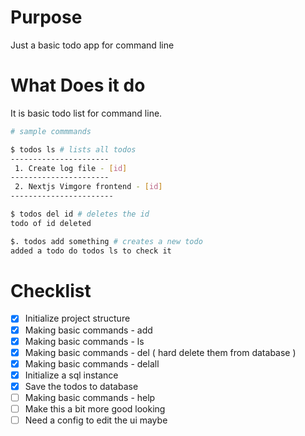 # Purpose

Just a basic todo app for command line

# What Does it do

It is basic todo list for command line.

```bash
# sample commmands

$ todos ls # lists all todos
----------------------
 1. Create log file - [id]
----------------------
 2. Nextjs Vimgore frontend - [id]
-----------------------

$ todos del id # deletes the id
todo of id deleted

$. todos add something # creates a new todo
added a todo do todos ls to check it

```

# Checklist

- [x] Initialize project structure
- [x] Making basic commands - add
- [x] Making basic commands - ls
- [x] Making basic commands - del ( hard delete them from database )
- [x] Making basic commands - delall
- [x] Initialize a sql instance
- [x] Save the todos to database
- [ ] Making basic commands - help
- [ ] Make this a bit more good looking
- [ ] Need a config to edit the ui maybe
